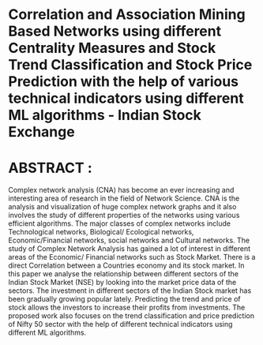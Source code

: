# Correlation and Association Mining Based Networks using different Centrality Measures and Stock Trend Classification and Stock Price Prediction with the help of various technical indicators using different ML algorithms - Indian Stock Exchange

# ABSTRACT :

Complex network analysis (CNA) has become an ever increasing and interesting area of research in the field of Network Science. CNA is the analysis and visualization of huge complex network graphs and it also involves the study of different properties of the networks using various efficient algorithms. The major classes of complex networks include Technological networks, Biological/ Ecological networks, Economic/Financial networks, social networks and Cultural networks. The study of Complex Network Analysis has gained a lot of interest in different areas of the Economic/ Financial networks such as Stock Market. There is a direct Correlation between a Countries economy and its stock market. In this paper we analyse the relationship between different sectors of the Indian Stock Market (NSE) by looking into the market price data of the sectors. The investment in different sectors of the Indian Stock market has been gradually growing popular lately. Predicting the trend and price of stock allows the investors to increase their profits from investments. The proposed work also focuses on the trend classification and price prediction of Nifty 50 sector with the help of different technical indicators using different ML algorithms.
